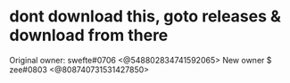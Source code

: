 # dont download this, goto releases & download from there
Original owner: swefte#0706 <@548802834741592065>
New owner $ zee#0803 <@808740731531427850>
